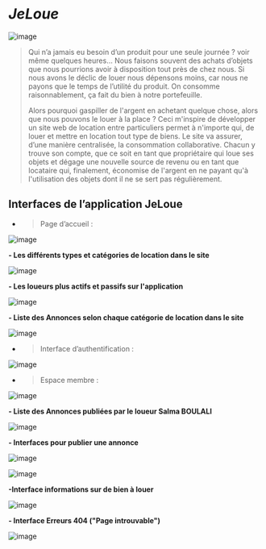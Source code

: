 # ***JeLoue***

![image](https://github.com/kbenjilalietu/JeLoue/assets/81255636/552c8430-8140-4cf4-a5e9-662e3c134eba)


> Qui n’a jamais eu besoin d’un produit pour une seule journée ? voir même quelques heures… Nous faisons souvent des achats d’objets que nous pourrions avoir à disposition tout près de 
chez nous. Si nous avons le déclic de louer nous dépensons moins, car nous ne payons que le temps de l’utilité du produit. On consomme raisonnablement, ça fait du bien à notre 
portefeuille.
> 
> Alors pourquoi gaspiller de l'argent en achetant quelque chose, alors que nous pouvons le louer à la place ? Ceci m'inspire de développer un site web de location entre particuliers 
permet à n'importe qui, de louer et mettre en location tout type de biens. Le site va assurer, d’une manière centralisée, la consommation collaborative. Chacun y trouve son compte, que 
ce soit en tant que propriétaire qui loue ses objets et dégage une nouvelle source de revenu ou en tant que locataire qui, finalement, économise de l'argent en ne payant qu'à l'utilisation des
objets dont il ne se sert pas régulièrement.

## Interfaces de l’application JeLoue

- >	Page d’accueil :

![image](https://github.com/kbenjilalietu/JeLoue/assets/81255636/b889968b-de2f-4f56-8fba-88d7a779703e)

**-	Les différents types et catégories de location dans le site**

![image](https://github.com/kbenjilalietu/JeLoue/assets/81255636/623a24cd-6683-491c-a90e-ec75d88d728f)

**- Les loueurs plus actifs et passifs sur l'application**

![image](https://github.com/kbenjilalietu/JeLoue/assets/81255636/917ad3f0-e1eb-4925-bd10-69cb594ad309)

**-	Liste des Annonces selon chaque catégorie de location dans le site**

![image](https://github.com/kbenjilalietu/JeLoue/assets/81255636/b6a147fd-34ae-4be9-83c2-7156fc9a8234)

- > Interface d’authentification :

![image](https://github.com/kbenjilalietu/JeLoue/assets/81255636/58ba4915-e378-4482-93e5-ec3d1fb030ba)

- > Espace membre :

![image](https://github.com/kbenjilalietu/JeLoue/assets/81255636/b9a9cabe-9c4e-4bfd-8b5d-e87b88050764)

**-	Liste des Annonces publiées par le loueur Salma BOULALI**

![image](https://github.com/kbenjilalietu/JeLoue/assets/81255636/f64742e1-30b9-45ec-a571-e5c98009082f)

**-	Interfaces pour publier une annonce**

![image](https://github.com/kbenjilalietu/JeLoue/assets/81255636/de93c7c6-0a4d-4875-b089-8c1b6600fa56)

![image](https://github.com/kbenjilalietu/JeLoue/assets/81255636/8245afa0-f3a3-4073-8279-2deffb83b37e)

**-Interface informations sur de bien à louer** 

![image](https://github.com/kbenjilalietu/JeLoue/assets/81255636/f71e5ea0-c0bd-49f1-9275-544d7237e2d5)

**-	Interface Erreurs 404 ("Page introuvable")**

![image](https://github.com/kbenjilalietu/JeLoue/assets/81255636/85e19b7e-4769-4501-9f3d-ce66161b1f1a)
